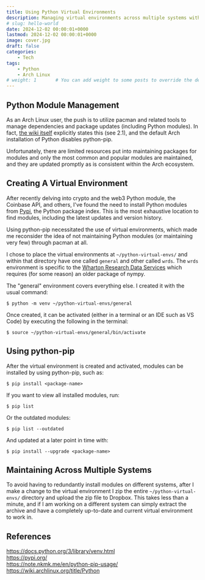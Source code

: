 ```yaml
---
title: Using Python Virtual Environments
description: Managing virtual environments across multiple systems within Arch Linux.
# slug: hello-world
date: 2024-12-02 00:00:01+0000
lastmod: 2024-12-02 00:00:01+0000
image: cover.jpg
draft: false
categories:
    - Tech
tags:
    - Python
    - Arch Linux
# weight: 1       # You can add weight to some posts to override the default sorting (date descending)
---
```


## Python Module Management

As an Arch Linux user, the push is to utilize pacman and related tools to manage dependencies and package updates (including Python modules). In fact, [the wiki itself](https://wiki.archlinux.org/title/Python) explicitly states this (see 2.1), and the default Arch installation of Python disables python-pip.

Unfortunately, there are limited resources put into maintaining packages for modules and only the most common and popular modules are maintained, and they are updated promptly as is consistent within the Arch ecosystem.

## Creating A Virtual Environment

After recently delving into crypto and the web3 Python module, the Coinbase API, and others, I've found the need to install Python modules from [Pypi](https://pypi.org/), the Python package index. This is the most exhaustive location to find modules, including the latest updates and version history.

Using python-pip necessitated the use of virtual environments, which made me reconsider the idea of not maintaining Python modules (or maintaining very few) through pacman at all.

I chose to place the virtual environments at `~/python-virtual-envs/` and within that directory have one called `general` and other called `wrds`. The `wrds` environment is specific to the [Wharton Research Data Services](https://wrds-www.wharton.upenn.edu/) which requires (for some reason) an older package of nympy.

The "general" environment covers everything else. I created it with the usual command:

    $ python -m venv ~/python-virtual-envs/general

Once created, it can be activated (either in a terminal or an IDE such as VS Code) by executing the following in the terminal:

    $ source ~/python-virtual-envs/general/bin/activate

## Using python-pip

After the virtual environment is created and activated, modules can be installed by using python-pip, such as:

    $ pip install <package-name>

If you want to view all installed modules, run:

    $ pip list

Or the outdated modules:

    $ pip list --outdated

And updated at a later point in time with:

    $ pip install --upgrade <package-name>

## Maintaining Across Multiple Systems

To avoid having to redundantly install modules on different systems, after I make a change to the virtual environment I zip the entire `~/python-virtual-envs/` directory and upload the zip file to Dropbox. This takes less than a minute, and if I am working on a different system can simply extract the archive and have a completely up-to-date and current virtual environment to work in.

## References

https://docs.python.org/3/library/venv.html</br>
https://pypi.org/</br>
https://note.nkmk.me/en/python-pip-usage/</br>
https://wiki.archlinux.org/title/Python